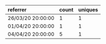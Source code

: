| referrer          | count | uniques |
| :---------------- | :---- | :------ |
| 26/03/20 20:00:00 | 1     | 1       |
| 01/04/20 20:00:00 | 1     | 1       |
| 04/04/20 20:00:00 | 5     | 1       |